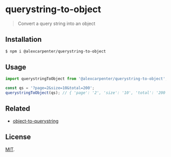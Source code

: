 # querystring-to-object

> Convert a query string into an object

## Installation

```bash
$ npm i @alexcarpenter/querystring-to-object
```

## Usage

```js
import querystringToObject from '@alexcarpenter/querystring-to-object';

const qs = '?page=2&size=10&total=200';
querystringToObject(qs); // { 'page': '2', 'size': '10', 'total': '200' }
```

## Related

- [object-to-querystring](https://github.com/alexcarpenter/object-to-querystring)

## License

[MIT](LICENSE).
